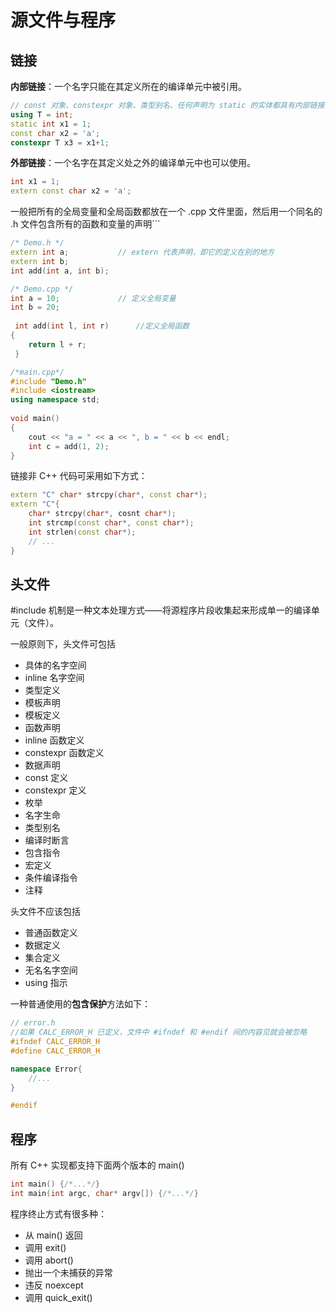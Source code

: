 # 源文件与程序

## 链接

**内部链接**：一个名字只能在其定义所在的编译单元中被引用。

```c++
// const 对象、constexpr 对象、类型别名、任何声明为 static 的实体都具有内部链接
using T = int;
static int x1 = 1;
const char x2 = 'a';
constexpr T x3 = x1+1;
```

**外部链接**：一个名字在其定义处之外的编译单元中也可以使用。

```c++
int x1 = 1;
extern const char x2 = 'a';
```

一般把所有的全局变量和全局函数都放在一个 .cpp 文件里面，然后用一个同名的 .h 文件包含所有的函数和变量的声明```

```c++
/* Demo.h */
extern int a;		    // extern 代表声明，即它的定义在别的地方
extern int b;
int add(int a, int b);

/* Demo.cpp */
int a = 10;				// 定义全局变量
int b = 20;
 
 int add(int l, int r)		//定义全局函数
{
	return l + r;
 }

/*main.cpp*/
#include "Demo.h"
#include <iostream>
using namespace std;
 
void main()
{
	cout << "a = " << a << ", b = " << b << endl;
	int c = add(1, 2);
}
```

链接非 C++ 代码可采用如下方式：

```c++
extern "C" char* strcpy(char*, const char*);
extern "C"{
	char* strcpy(char*, cosnt char*);
	int strcmp(const char*, const char*);
	int strlen(const char*);
	// ...
}
```



## 头文件

#include 机制是一种文本处理方式——将源程序片段收集起来形成单一的编译单元（文件）。

一般原则下，头文件可包括

* 具体的名字空间
* inline 名字空间
* 类型定义
* 模板声明
* 模板定义
* 函数声明
* inline 函数定义
* constexpr 函数定义
* 数据声明
* const 定义
* constexpr 定义
* 枚举
* 名字生命
* 类型别名
* 编译时断言
* 包含指令
* 宏定义
* 条件编译指令
* 注释

头文件不应该包括

* 普通函数定义
* 数据定义
* 集合定义
* 无名名字空间
* using 指示

一种普通使用的**包含保护**方法如下：

```c++
// error.h
//如果 CALC_ERROR_H 已定义，文件中 #ifndef 和 #endif 间的内容见就会被忽略
#ifndef CALC_ERROR_H
#define CALC_ERROR_H

namespace Error{
    //...
}

#endif 
```



## 程序

所有 C++ 实现都支持下面两个版本的 main()

```c++
int main() {/*...*/}
int main(int argc, char* argv[]) {/*...*/}
```

程序终止方式有很多种：

* 从 main() 返回
* 调用 exit()
* 调用 abort()
* 抛出一个未捕获的异常
* 违反 noexcept
* 调用 quick_exit()